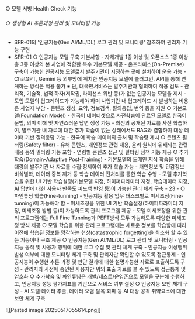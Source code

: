○ 모델 서빙 Health Check 기능 
###### ○ 생성형 AI 추론과정 관리 및 모니터링 기능 
- SFR-01의 '인공지능(Gen AI/ML/DL) 로그 관리 및 모니터링' 참조하여 관리자 기능 구현
- SFR-01
  ○ 인공지능 모델 구축 기본사항 - 자체개발 1종 이상 및 오픈소스 1종 이상 총 3종 이상의 본 사업에 적합한 복수 기본모델 제공 - 온프라미스(On-Premise) 구축이 가능한 인공지능 모델로서 발주기관이 지정하는 곳에 설치하여 운용 가능 - ChatGPT, Gemini 등 외부망에 위치한 인공지능 모델에 플러그인, API를 통해 연계하는 방식은 적용 불가 ※ 단, 대국민서비스는 발주기관과 협의하여 적용 검토 - 관리적, 기술적, 법적 하자(저작권, 라이선스 위반 등)가 없는 인공지능 모델을 제시 - 도입 모델의 업그레이드가 가능해야 하며 사업기간 내 업그레이드 시 발생하는 비용은 사업자 부담 - 콘텐츠 생성, 요약, 정보검색, 질의응답, 번역 등을 지원 ○ 기본모델(Foundation Model) - 한국어 데이터셋으로 사전학습이 완료된 모델로 한국어 문법, 의미 이해 및 자연스러운 답변 생성 가능 - 최신의 공개된 자료를 사전 학습하여, 발주기관 내 자료에 대한 추가 학습이 없는 상태에서도 RAG와 결합하여 대상 데이터 기반 질의응답 가능 - 한국어 학습 데이터의 출처 및 학습량 제시 ○ 콘텐츠 필터링(Safety filter) - 유해 콘텐츠, 개인정보 관련 내용, 윤리 원칙에 위배되는 관련 내용 등의 필터링 기능 포함 - 연령별 콘텐츠 접근 및 필터링 정책 기능 제공 ○ 추가학습(Domain-Adaptive Post-Training) - 기본모델의 도메인 지식 학습을 위해 대량의 발주기관 내 자료를 수집·정제하여 추가 학습 가능 - 개인정보 및 민감정보 비식별화, 데이터 중복 제거 등 학습 데이터 전처리를 통한 학습 수행 - 모델 추가학습을 위한 UI 기반 학습설정(기본모델 지정, 하이퍼파라미터 지정, 학습데이터 지정, AI 답변에 대한 사용자 만족도 피드백 반영 등)이 가능한 관리 체계 구축 - 23 - ○ 파인튜닝 학습(Fine-tunning) - 인공지능 활용 업무 태스크별로 미세조정(Fine-tunning)이 가능해야 함 - 미세조정을 위한 UI 기반 학습설정(하이퍼파라미터 지정, 미세조정 방법 등)이 가능하도록 관리 프로그램 제공 - 모델 미세조정을 위한 관리 프로그램에는 Full Fine Tunning과 PEFT방식 모두 가능하도록 다양한 미세조정 방식 제공 ○ 모델 학습을 위한 관리 프로그램에는 새로운 정보를 학습함에 따라 이전에 학습된 정보를 망각하는 현상(catastrophic forgetting)을 최소화 할 수 있는 기능이나 구조 제공 ○ 인공지능(Gen AI/ML/DL) 로그 관리 및 모니터링 - 인공지능 동작 및 사용자 행위에 대한 로그 수집 및 관리 체계 구축 - 인공지능 이상행위 발생 여부에 대한 모니터링 체계 구축 및 관리자만 확인할 수 있도록 접근통제 - 인공지능이 수행한 추론 과정 및 판단 결과에 대한 설명가능한 자료로 표출하도록 구성 - 관리자와 사전에 승인된 사용자만 위의 표출 자료를 볼 수 있도록 접근통제 및 암호화 ○ 추가학습 및 파인튜닝은 개발/테스트/운영존으로 모델을 구분해 수행하고, 인공지능 성능 평가지표를 기반으로 서비스 여부 결정 ○ 인공지능 보안 체계 구성 - AI 모델·데이터 추출, 데이터 오염·탈옥·회피 등 AI 대상 공격 취약요소에 대한 보안 체계 구축

![[Pasted image 20250517055614.png]]